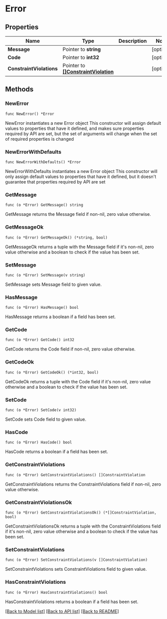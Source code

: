 # Error

## Properties

Name | Type | Description | Notes
------------ | ------------- | ------------- | -------------
**Message** | Pointer to **string** |  | [optional] 
**Code** | Pointer to **int32** |  | [optional] 
**ConstraintViolations** | Pointer to [**[]ConstraintViolation**](ConstraintViolation.md) |  | [optional] 

## Methods

### NewError

`func NewError() *Error`

NewError instantiates a new Error object
This constructor will assign default values to properties that have it defined,
and makes sure properties required by API are set, but the set of arguments
will change when the set of required properties is changed

### NewErrorWithDefaults

`func NewErrorWithDefaults() *Error`

NewErrorWithDefaults instantiates a new Error object
This constructor will only assign default values to properties that have it defined,
but it doesn't guarantee that properties required by API are set

### GetMessage

`func (o *Error) GetMessage() string`

GetMessage returns the Message field if non-nil, zero value otherwise.

### GetMessageOk

`func (o *Error) GetMessageOk() (*string, bool)`

GetMessageOk returns a tuple with the Message field if it's non-nil, zero value otherwise
and a boolean to check if the value has been set.

### SetMessage

`func (o *Error) SetMessage(v string)`

SetMessage sets Message field to given value.

### HasMessage

`func (o *Error) HasMessage() bool`

HasMessage returns a boolean if a field has been set.

### GetCode

`func (o *Error) GetCode() int32`

GetCode returns the Code field if non-nil, zero value otherwise.

### GetCodeOk

`func (o *Error) GetCodeOk() (*int32, bool)`

GetCodeOk returns a tuple with the Code field if it's non-nil, zero value otherwise
and a boolean to check if the value has been set.

### SetCode

`func (o *Error) SetCode(v int32)`

SetCode sets Code field to given value.

### HasCode

`func (o *Error) HasCode() bool`

HasCode returns a boolean if a field has been set.

### GetConstraintViolations

`func (o *Error) GetConstraintViolations() []ConstraintViolation`

GetConstraintViolations returns the ConstraintViolations field if non-nil, zero value otherwise.

### GetConstraintViolationsOk

`func (o *Error) GetConstraintViolationsOk() (*[]ConstraintViolation, bool)`

GetConstraintViolationsOk returns a tuple with the ConstraintViolations field if it's non-nil, zero value otherwise
and a boolean to check if the value has been set.

### SetConstraintViolations

`func (o *Error) SetConstraintViolations(v []ConstraintViolation)`

SetConstraintViolations sets ConstraintViolations field to given value.

### HasConstraintViolations

`func (o *Error) HasConstraintViolations() bool`

HasConstraintViolations returns a boolean if a field has been set.


[[Back to Model list]](../README.md#documentation-for-models) [[Back to API list]](../README.md#documentation-for-api-endpoints) [[Back to README]](../README.md)


